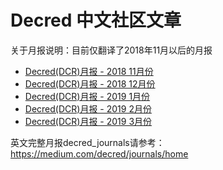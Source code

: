 # Decred 中文社区文章

关于月报说明：目前仅翻译了2018年11月以后的月报 <br/>
* [Decred(DCR)月报 - 2018 11月份](201811_DecredJournalCN.md)<br/>
* [Decred(DCR)月报 - 2018 12月份](201812_DecredJournalCN.md)<br/>
* [Decred(DCR)月报 - 2019 1月份](201901_DecredJournalCN.md)<br/>
* [Decred(DCR)月报 - 2019 2月份](201902_DecredJournalCN.md)<br/>
* [Decred(DCR)月报 - 2019 3月份](201903_DecredJournalCN.md)<br/>


英文完整月报decred_journals请参考：https://medium.com/decred/journals/home
